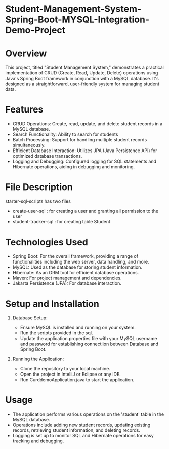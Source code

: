 # Student-Management-System-Spring-Boot-MYSQL-Integration-Demo-Project

# Overview
This project, titled "Student Management System," demonstrates a practical implementation of CRUD (Create, Read, Update, Delete) operations using Java's Spring Boot framework in conjunction with a MySQL database. It's designed as a straightforward, user-friendly system for managing student data.

# Features
- CRUD Operations: Create, read, update, and delete student records in a MySQL database.
- Search Functionality: Ability to search for students
- Batch Processing: Support for handling multiple student records simultaneously.
- Efficient Database Interaction: Utilizes JPA (Java Persistence API) for optimized database transactions.
- Logging and Debugging: Configured logging for SQL statements and Hibernate operations, aiding in debugging and monitoring.

# File Description
starter-sql-scripts has two files
- create-user-sql : for creating a user and granting all permission to the user
- student-tracker-sql : for creating table Student

# Technologies Used
- Spring Boot: For the overall framework, providing a range of functionalities including the web server, data handling, and more.
- MySQL: Used as the database for storing student information.
- Hibernate: As an ORM tool for efficient database operations.
- Maven: For project management and dependencies.
- Jakarta Persistence (JPA): For database interaction.

# Setup and Installation

1. Database Setup:
   - Ensure MySQL is installed and running on your system.
   - Run the scripts provided in the sql.
   - Update the application.properties file with your MySQL username and password for establishing connectiion between Database and Spring Boot.

2. Running the Application:
   - Clone the repository to your local machine.
   - Open the project in IntelliJ or Eclipse or any IDE.
   - Run CurddemoApplication.java to start the application.

# Usage
- The application performs various operations on the 'student' table in the MySQL database.
- Operations include adding new student records, updating existing records, retrieving student information, and deleting records.
- Logging is set up to monitor SQL and Hibernate operations for easy tracking and debugging.
